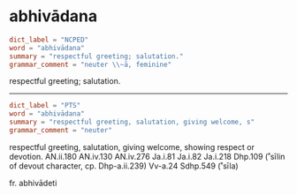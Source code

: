 # abhivādana

``` toml
dict_label = "NCPED"
word = "abhivādana"
summary = "respectful greeting; salutation."
grammar_comment = "neuter \\~ā, feminine"
```

respectful greeting; salutation.

--------------------

``` toml
dict_label = "PTS"
word = "abhivādana"
summary = "respectful greeting, salutation, giving welcome, s"
grammar_comment = "neuter"
```

respectful greeting, salutation, giving welcome, showing respect or devotion. AN.ii.180 AN.iv.130 AN.iv.276 Ja.i.81 Ja.i.82 Ja.i.218 Dhp.109 (˚sīlin of devout character, cp. Dhp\-a.ii.239) Vv\-a.24 Sdhp.549 (˚sīla)

fr. abhivādeti

